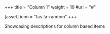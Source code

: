 +++
title = "Column 1"
weight = 10
#url = "#"

[asset]
  icon = "fas fa-random"
+++

Showcasing descriptions for column based items

